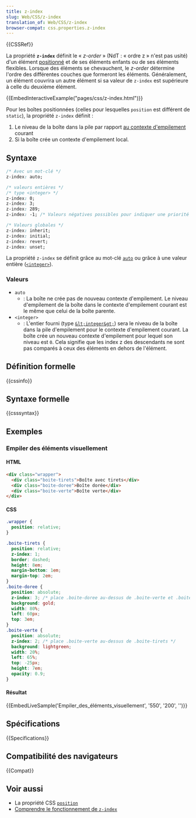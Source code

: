 ```yaml
---
title: z-index
slug: Web/CSS/z-index
translation_of: Web/CSS/z-index
browser-compat: css.properties.z-index
---
```

{{CSSRef}}

La propriété **`z-index`** définit le «&nbsp;_z-order_&nbsp;» (NdT&nbsp;: «&nbsp;ordre z&nbsp;» n'est pas usité) d'un élément [positionné](/fr/docs/Web/CSS/position) et de ses éléments enfants ou de ses éléments flexibles. Lorsque des éléments se chevauchent, le _z-order_ détermine l'ordre des différentes couches que formeront les éléments. Généralement, un élément couvrira un autre élément si sa valeur de `z-index` est supérieure à celle du deuxième élément.

{{EmbedInteractiveExample("pages/css/z-index.html")}}

Pour les boîtes positionnées (celles pour lesquelles `position` est différent de `static`), la propriété `z-index` définit&nbsp;:

1. Le niveau de la boîte dans la pile par rapport [au contexte d'empilement](/fr/docs/Web/Guide/CSS/Understanding_z_index/The_stacking_context) courant
2. Si la boîte crée un contexte d'empilement local.

## Syntaxe

```css
/* Avec un mot-clé */
z-index: auto;

/* valeurs entières */
/* type <integer> */
z-index: 0;
z-index: 3;
z-index: 289;
z-index: -1; /* Valeurs négatives possibles pour indiquer une priorité inférieure */

/* Valeurs globales */
z-index: inherit;
z-index: initial;
z-index: revert;
z-index: unset;
```

La propriété `z-index` se définit grâce au mot-clé [`auto`](#auto) ou grâce à une valeur entière ([`<integer>`](#integer)).

### Valeurs

- `auto`
  - : La boîte ne crée pas de nouveau contexte d'empilement. Le niveau d'empilement de la boîte dans le contexte d'empilement courant est le même que celui de la boîte parente.
- `<integer>`
  - : L'entier fourni (type [`&lt;integer&gt;`](/fr/docs/Web/CSS/integer)) sera le niveau de la boîte dans la pile d'empilement pour le contexte d'empilement courant. La boîte crée un nouveau contexte d'empilement pour lequel son niveau est `0`. Cela signifie que les index z des descendants ne sont pas comparés à ceux des éléments en dehors de l'élément.

## Définition formelle

{{cssinfo}}

## Syntaxe formelle

{{csssyntax}}

## Exemples

### Empiler des éléments visuellement

#### HTML

```html
<div class="wrapper">
  <div class="boite-tirets">Boîte avec tirets</div>
  <div class="boite-doree">Boîte dorée</div>
  <div class="boite-verte">Boîte verte</div>
</div>
```

#### CSS

```css
.wrapper {
  position: relative;
}

.boite-tirets {
  position: relative;
  z-index: 1;
  border: dashed;
  height: 8em;
  margin-bottom: 1em;
  margin-top: 2em;
}
.boite-doree {
  position: absolute;
  z-index: 3; /* place .boite-doree au-dessus de .boite-verte et .boite-tirets */
  background: gold;
  width: 80%;
  left: 60px;
  top: 3em;
}
.boite-verte {
  position: absolute;
  z-index: 2; /* place .boite-verte au-dessus de .boite-tirets */
  background: lightgreen;
  width: 20%;
  left: 65%;
  top: -25px;
  height: 7em;
  opacity: 0.9;
}
```

#### Résultat

{{EmbedLiveSample('Empiler_des_éléments_visuellement', '550', '200', '')}}

## Spécifications

{{Specifications}}

## Compatibilité des navigateurs

{{Compat}}

## Voir aussi

- La propriété CSS [`position`](/fr/docs/Web/CSS/position)
- [Comprendre le fonctionnement de `z-index`](/fr/docs/Web/CSS/CSS_Positioning/Understanding_z_index)
